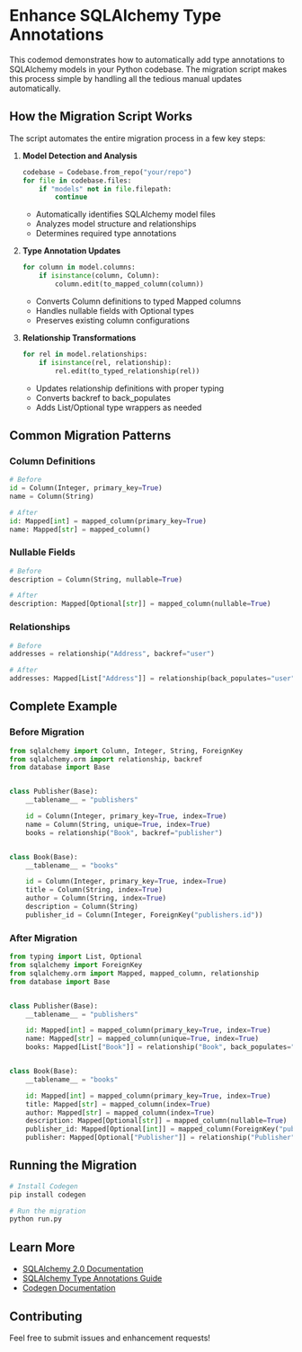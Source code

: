 # Enhance SQLAlchemy Type Annotations

This codemod demonstrates how to automatically add type annotations to SQLAlchemy models in your Python codebase. The migration script makes this process simple by handling all the tedious manual updates automatically.

## How the Migration Script Works

The script automates the entire migration process in a few key steps:

1. **Model Detection and Analysis**

   ```python
   codebase = Codebase.from_repo("your/repo")
   for file in codebase.files:
       if "models" not in file.filepath:
           continue
   ```

   - Automatically identifies SQLAlchemy model files
   - Analyzes model structure and relationships
   - Determines required type annotations

1. **Type Annotation Updates**

   ```python
   for column in model.columns:
       if isinstance(column, Column):
           column.edit(to_mapped_column(column))
   ```

   - Converts Column definitions to typed Mapped columns
   - Handles nullable fields with Optional types
   - Preserves existing column configurations

1. **Relationship Transformations**

   ```python
   for rel in model.relationships:
       if isinstance(rel, relationship):
           rel.edit(to_typed_relationship(rel))
   ```

   - Updates relationship definitions with proper typing
   - Converts backref to back_populates
   - Adds List/Optional type wrappers as needed

## Common Migration Patterns

### Column Definitions

```python
# Before
id = Column(Integer, primary_key=True)
name = Column(String)

# After
id: Mapped[int] = mapped_column(primary_key=True)
name: Mapped[str] = mapped_column()
```

### Nullable Fields

```python
# Before
description = Column(String, nullable=True)

# After
description: Mapped[Optional[str]] = mapped_column(nullable=True)
```

### Relationships

```python
# Before
addresses = relationship("Address", backref="user")

# After
addresses: Mapped[List["Address"]] = relationship(back_populates="user")
```

## Complete Example

### Before Migration

```python
from sqlalchemy import Column, Integer, String, ForeignKey
from sqlalchemy.orm import relationship, backref
from database import Base


class Publisher(Base):
    __tablename__ = "publishers"

    id = Column(Integer, primary_key=True, index=True)
    name = Column(String, unique=True, index=True)
    books = relationship("Book", backref="publisher")


class Book(Base):
    __tablename__ = "books"

    id = Column(Integer, primary_key=True, index=True)
    title = Column(String, index=True)
    author = Column(String, index=True)
    description = Column(String)
    publisher_id = Column(Integer, ForeignKey("publishers.id"))
```

### After Migration

```python
from typing import List, Optional
from sqlalchemy import ForeignKey
from sqlalchemy.orm import Mapped, mapped_column, relationship
from database import Base


class Publisher(Base):
    __tablename__ = "publishers"

    id: Mapped[int] = mapped_column(primary_key=True, index=True)
    name: Mapped[str] = mapped_column(unique=True, index=True)
    books: Mapped[List["Book"]] = relationship("Book", back_populates="publisher")


class Book(Base):
    __tablename__ = "books"

    id: Mapped[int] = mapped_column(primary_key=True, index=True)
    title: Mapped[str] = mapped_column(index=True)
    author: Mapped[str] = mapped_column(index=True)
    description: Mapped[Optional[str]] = mapped_column(nullable=True)
    publisher_id: Mapped[Optional[int]] = mapped_column(ForeignKey("publishers.id"), nullable=True)
    publisher: Mapped[Optional["Publisher"]] = relationship("Publisher", back_populates="books")
```

## Running the Migration

```bash
# Install Codegen
pip install codegen

# Run the migration
python run.py
```

## Learn More

- [SQLAlchemy 2.0 Documentation](https://docs.sqlalchemy.org/en/20/)
- [SQLAlchemy Type Annotations Guide](https://docs.sqlalchemy.org/en/20/orm/typing.html)
- [Codegen Documentation](https://docs.codegen.com)

## Contributing

Feel free to submit issues and enhancement requests!
